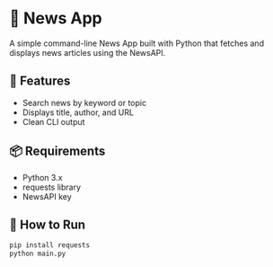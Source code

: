 # 📰 News App

A simple command-line News App built with Python that fetches and displays news articles using the NewsAPI.

## 🔧 Features

- Search news by keyword or topic
- Displays title, author, and URL
- Clean CLI output

## 📦 Requirements

- Python 3.x
- requests library
- NewsAPI key

## 🚀 How to Run

```bash
pip install requests
python main.py
